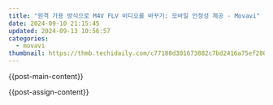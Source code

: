 ```yaml
---
title: "원격 가용 방식으로 M4V FLV 비디오를 바꾸기: 모바일 안정성 제공 - Movavi"
date: 2024-09-10 21:15:45
updated: 2024-09-13 10:56:57
categories:
  - movavi
thumbnail: https://thmb.techidaily.com/c77188d301673882c7bd2416a75ef28040661515c1abbd2e8895dbfc72318af4.jpg
---
```


{{post-main-content}}

<ins class="adsbygoogle"
     style="display:block"
     data-ad-format="autorelaxed"
     data-ad-client="ca-pub-7571918770474297"
     data-ad-slot="1223367746"></ins>

{{post-assign-content}}

<ins class="adsbygoogle"
     style="display:block"
     data-ad-client="ca-pub-7571918770474297"
     data-ad-slot="8358498916"
     data-ad-format="auto"
     data-full-width-responsive="true"></ins>
